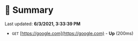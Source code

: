 # 📖 Summary
Last updated: **6/3/2021, 3:33:39 PM**

- `GET` [https://google.com](https://google.com) - **Up** (200ms)
